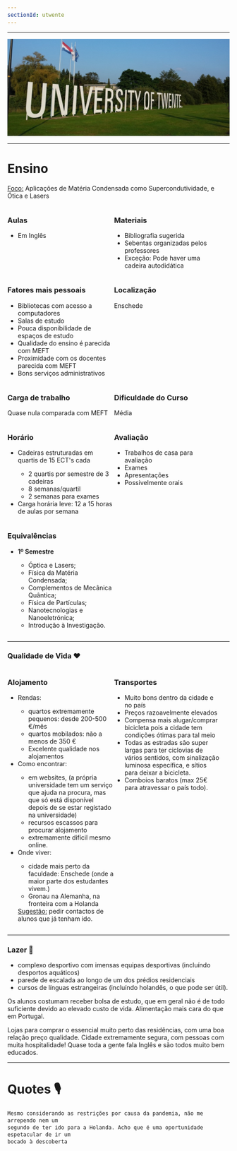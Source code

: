 ```yaml
---
sectionId: utwente
---
```


---

<img src="images/utwente.jpg" alt="UTwente" class="rounded-image">

---

# Ensino

<u>Foco:</u> Aplicações de Matéria Condensada como Supercondutividade, e Ótica e Lasers

<div style="display: flex;">
    <div style="flex-basis: 48%;">
        <h3>Aulas</h3>
        <ul>
            <li>Em Inglês</li>
        </ul>
    </div>
    <div style="flex-basis: 48%;">
        <h3>Materiais</h3>
        <ul>
            <li>Bibliografia sugerida</li>
            <li>Sebentas organizadas pelos professores</li>
            <li>Exceção: Pode haver uma cadeira autodidática</li>
        </ul>
    </div>
</div>

<!-- Fatores mais pessoais Section -->
<div style="display: flex;">
    <div style="flex-basis: 48%;">
        <h3>Fatores mais pessoais</h3>
        <ul>
            <li>Bibliotecas com acesso a computadores</li>
            <li>Salas de estudo</li>
            <li>Pouca disponibilidade de espaços de estudo</li>
            <li>Qualidade do ensino é parecida com MEFT</li>
            <li>Proximidade com os docentes parecida com MEFT</li>
            <li>Bons serviços administrativos</li>
        </ul>
    </div>
    <div style="flex-basis: 48%;">
        <h3>Localização</h3>
        <p>Enschede</p>
    </div>
</div>

<!-- Carga de trabalho Section -->
<div style="display: flex;">
    <div style="flex-basis: 48%;">
        <h3>Carga de trabalho</h3>
        <p>Quase nula comparada com MEFT</p>
    </div>
    <div style="flex-basis: 48%;">
        <h3>Dificuldade do Curso</h3>
        <p>Média</p>
    </div>
</div>

<!-- Horário Section -->
<div style="display: flex;">
    <div style="flex-basis: 48%;">
        <h3>Horário</h3>
        <ul>
            <li>Cadeiras estruturadas em quartis de 15 ECT's cada</li>
            <ul>
                <li>2 quartis por semestre de 3 cadeiras</li>
                <li>8 semanas/quartil</li>
                <li>2 semanas para exames</li>
            </ul>
            <li>Carga horária leve: 12 a 15 horas de aulas por semana</li>
        </ul>
    </div>
    <div style="flex-basis: 48%;">
        <h3>Avaliação</h3>
        <ul>
            <li>Trabalhos de casa para avaliação</li>
            <li>Exames</li>
            <li>Apresentações</li>
            <li>Possivelmente orais</li>
        </ul>
    </div>
</div>

<!-- Equivalências Section -->
<div style="display: flex;">
    <div style="flex-basis: 48%;">
        <h3>Equivalências</h3>
        <ul>
            <li><strong>1º Semestre</strong></li>
            <ul>
                <li>Óptica e Lasers;</li>
                <li>Física da Matéria Condensada;</li>
                <li>Complementos de Mecânica Quântica;</li>
                <li>Física de Partículas;</li>
                <li>Nanotecnologias e Nanoeletrónica;</li>
                <li>Introdução à Investigação.</li>
            </ul>
        </ul>
    </div>
</div>

---

### Qualidade de Vida ❤️

<div style="display: flex;">
    <div style="flex-basis: 48%;">
        <h3>Alojamento</h3>
        <ul>
            <li>Rendas:</li>
            <ul>
                <li>quartos extremamente pequenos: desde 200-500 €/mês</li>
                <li>quartos mobilados: não a menos de 350 €</li>
                <li>Excelente qualidade nos alojamentos</li>
            </ul>
            <li>Como encontrar:</li>
            <ul>
                <li>em websites, (a própria universidade tem um serviço que ajuda na procura, mas que só está disponível depois de se estar registado na universidade)</li>
                <li>recursos escassos para procurar alojamento</li>
                <li>extremamente difícil mesmo online.</li>
            </ul>
            <li>Onde viver:</li>
            <ul>
                <li>cidade mais perto da faculdade: Enschede (onde a maior parte dos estudantes vivem.)</li>
                <li>Gronau na Alemanha, na fronteira com a Holanda</li>
            </ul>
            <u>Sugestão:</u> pedir contactos de alunos que já tenham ido.
        </ul>
    </div>
    <div style="flex-basis: 48%;">
        <h3>Transportes</h3>
        <ul>
            <li>Muito bons dentro da cidade e no país</li>
            <li>Preços razoavelmente elevados</li>
            <li>Compensa mais alugar/comprar bicicleta pois a cidade tem condições ótimas para tal meio</li>
            <li>Todas as estradas são super largas para ter ciclovias de vários sentidos, com sinalização luminosa específica, e sítios para deixar a bicicleta.</li>
            <li>Comboios baratos (max 25€ para atravessar o país todo).</li>
        </ul>
    </div>
</div>

---

### Lazer 🪩

-   complexo desportivo com imensas equipas desportivas (incluíndo desportos aquáticos)
-   parede de escalada ao longo de um dos prédios residenciais
-   cursos de línguas estrangeiras (incluíndo holandês, o que pode ser útil).

Os alunos costumam receber bolsa de estudo, que em geral não é de todo suficiente devido ao elevado custo de vida. Alimentação mais cara do que em Portugal.

Lojas para comprar o essencial muito perto das residências, com uma boa relação preço qualidade. Cidade extremamente segura, com pessoas com muita hospitalidade! Quase toda a gente fala Inglês e são todos muito bem educados.

---

# Quotes 🎙️

```
Mesmo considerando as restrições por causa da pandemia, não me arrependo nem um
segundo de ter ido para a Holanda. Acho que é uma oportunidade espetacular de ir um
bocado à descoberta
```
